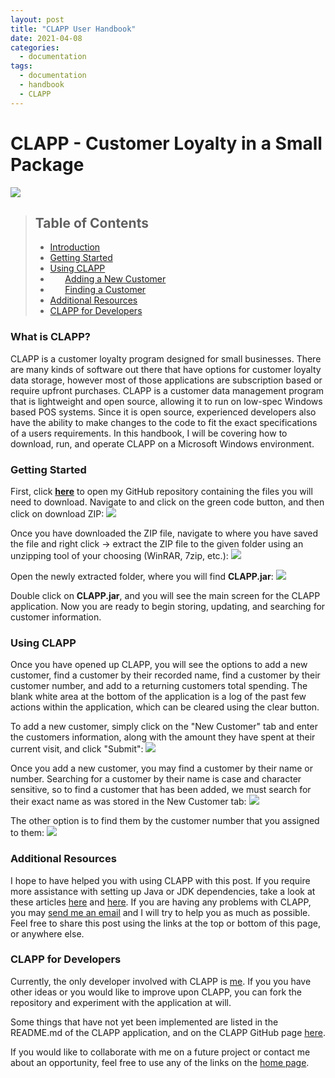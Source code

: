 ```yaml
---
layout: post
title: "CLAPP User Handbook"
date: 2021-04-08
categories:
  - documentation
tags:
  - documentation
  - handbook
  - CLAPP
---
```


# CLAPP - Customer Loyalty in a Small Package
![](https://rohitbassi.net/images/clapp.jpg)

> ## Table of Contents
> 
> - [Introduction](#intro)
> - [Getting Started](#get-started)
> - [Using CLAPP](#using-clapp) 
> - &nbsp; &nbsp; &nbsp; [Adding a New Customer](#add-customer)
> - &nbsp; &nbsp; &nbsp; [Finding a Customer](#find-customer)
> - [Additional Resources](#add-res)
> - [CLAPP for Developers](#clapp-supp)


### <a name="intro"> What is CLAPP? </a>

CLAPP is a customer loyalty program designed for small businesses. There are many kinds of software out there that have options for customer loyalty data storage, however most of those applications are subscription based or require upfront purchases. CLAPP is a customer data management program that is lightweight and open source, allowing it to run on low-spec Windows based POS systems. Since it is open source, experienced developers also have the ability to make changes to the code to fit the exact specifications of a users requirements. In this handbook, I will be covering how to download, run, and operate CLAPP on a Microsoft Windows environment.

### <a name="get-started"> Getting Started </a>

First, click [**here**](https://github.com/r-bassi/CLAPP) to open my GitHub repository containing the files you will need to download. Navigate to and click on the green code button, and then click on download ZIP:
![](https://rohitbassi.net/images/clappdownload.png)

Once you have downloaded the ZIP file, navigate to where you have saved the file and right click -> extract the ZIP file to the given folder using an unzipping tool of your choosing (WinRAR, 7zip, etc.):
![](https://rohitbassi.net/images/extract.JPG)

Open the newly extracted folder, where you will find **CLAPP.jar**:
![](https://rohitbassi.net/images/clappjar.JPG)

Double click on **CLAPP.jar**, and you will see the main screen for the CLAPP application. Now you are ready to begin storing, updating, and searching for  customer information.

### <a name="using-clapp"> Using CLAPP </a>

Once you have opened up CLAPP, you will see the options to add a new customer, find a customer by their recorded name, find a customer by their customer number, and add to a returning customers total spending. The blank white area at the bottom of the application is a log of the past few actions within the application, which can be cleared using the clear button. 

<a name="add-customer"></a>
To add a new customer, simply click on the "New Customer" tab and enter the customers information, along with the amount they have spent at their current visit, and click "Submit":
![](https://rohitbassi.net/images/clappgood.JPG)
&nbsp;


<a name="find-customer"></a>
Once you add a new customer, you may find a customer by their name or number. Searching for a customer by their name is case and character sensitive, so to find a customer that has been added, we must search for their exact name as was stored in the New Customer tab: 
![](https://rohitbassi.net/images/findnum.JPG)

The other option is to find them by the customer number that you assigned to them:
![](https://rohitbassi.net/images/findnum2.JPG)


### <a name="add-res">Additional Resources</a>

I hope to have helped you with using CLAPP with this post. If you require more assistance with setting up Java or JDK dependencies, take a look at these articles [here](https://www.java.com/en/download/help/index_installing.html) and [here](https://docs.oracle.com/javase/8/docs/technotes/guides/install/windows_jdk_install.html). If you are having any problems with CLAPP, you may [send me an email](mailto:rohit.bassi@outlook.com) and I will try to help you as much as possible. Feel free to share this post using the links at the top or bottom of this page, or anywhere else.

### <a name="clapp-supp"> CLAPP for Developers </a>

Currently, the only developer involved with CLAPP is [me](https://rohitbassi.net/). If you you have other ideas or you would like to improve upon CLAPP, you can fork the repository and experiment with the application at will.

Some things that have not yet been implemented are listed in the README.md of the CLAPP application, and on the CLAPP GitHub page [here](https://github.com/r-bassi/CLAPP).

 If you would like to collaborate with me on a future project or contact me about an opportunity, feel free to use any of the links on the [home page](https://rohitbassi.net/).
